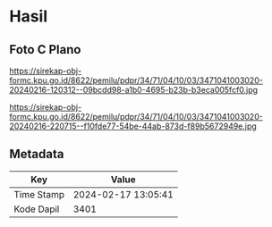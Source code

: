 # Hasil

## Foto C Plano

https://sirekap-obj-formc.kpu.go.id/8622/pemilu/pdpr/34/71/04/10/03/3471041003020-20240216-120312--09bcdd98-a1b0-4695-b23b-b3eca005fcf0.jpg

https://sirekap-obj-formc.kpu.go.id/8622/pemilu/pdpr/34/71/04/10/03/3471041003020-20240216-220715--f10fde77-54be-44ab-873d-f89b5672949e.jpg


## Metadata

| Key        | Value               |
| ---------- | ------------------- |
| Time Stamp | 2024-02-17 13:05:41 |
| Kode Dapil | 3401                |



